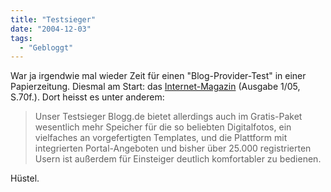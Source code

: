 ```yaml
---
title: "Testsieger"
date: "2004-12-03"
tags:
  - "Gebloggt"
---
```


War ja irgendwie mal wieder Zeit für einen "Blog-Provider-Test" in einer Papierzeitung. Diesmal am Start: das [Internet-Magazin](http://www.internet-magazin.de/) (Ausgabe 1/05, S.70f.). Dort heisst es unter anderem:

> Unser Testsieger Blogg.de bietet allerdings auch im Gratis-Paket wesentlich mehr Speicher für die so beliebten Digitalfotos, ein vielfaches an vorgefertigten Templates, und die Plattform mit integrierten Portal-Angeboten und bisher über 25.000 registrierten Usern ist außerdem für Einsteiger deutlich komfortabler zu bedienen.

Hüstel.

